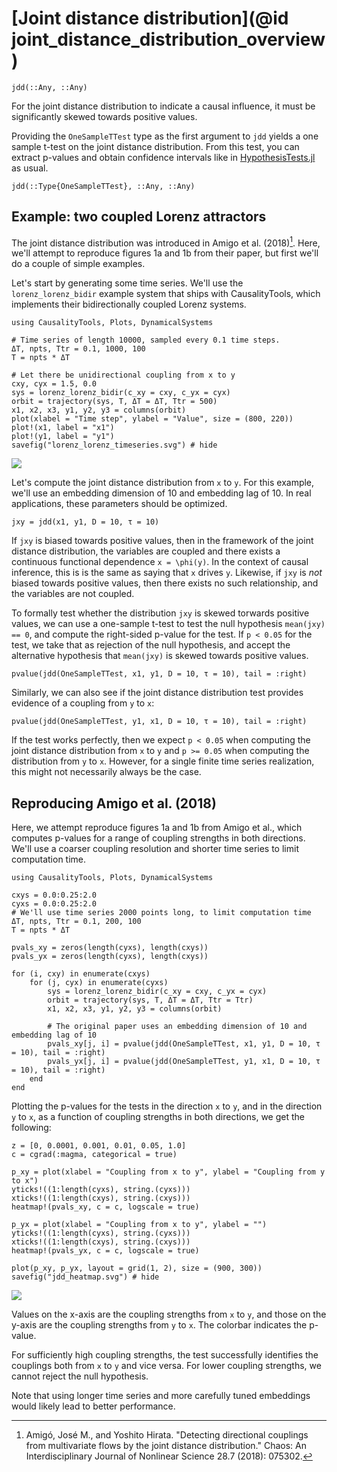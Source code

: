 
# [Joint distance distribution](@id joint_distance_distribution_overview)

```@docs
jdd(::Any, ::Any)
```

For the joint distance distribution to indicate a causal influence, it must be significantly 
skewed towards positive values.

Providing the `OneSampleTTest` type as the first 
argument to `jdd` yields a one sample t-test on the joint distance distribution. From this test, you can extract p-values and obtain 
confidence intervals like in [HypothesisTests.jl](https://github.com/JuliaStats/HypothesisTests.jl) as usual.

```@docs
jdd(::Type{OneSampleTTest}, ::Any, ::Any)
```

## Example: two coupled Lorenz attractors

The joint distance distribution was introduced in Amigo et al. (2018)[^Amigo2018]. Here, we'll attempt to reproduce 
figures 1a and 1b from their paper, but first we'll do a couple of simple examples.

Let's start by generating some time series. We'll use the `lorenz_lorenz_bidir` example system that ships with CausalityTools, which implements their bidirectionally coupled Lorenz systems. 

```@example jdd
using CausalityTools, Plots, DynamicalSystems

# Time series of length 10000, sampled every 0.1 time steps.
ΔT, npts, Ttr = 0.1, 1000, 100
T = npts * ΔT

# Let there be unidirectional coupling from x to y
cxy, cyx = 1.5, 0.0
sys = lorenz_lorenz_bidir(c_xy = cxy, c_yx = cyx)
orbit = trajectory(sys, T, ΔT = ΔT, Ttr = 500)
x1, x2, x3, y1, y2, y3 = columns(orbit)
plot(xlabel = "Time step", ylabel = "Value", size = (800, 220))
plot!(x1, label = "x1")
plot!(y1, label = "y1")
savefig("lorenz_lorenz_timeseries.svg") # hide
```

![](lorenz_lorenz_timeseries.svg)

Let's compute the joint distance distribution from `x` to `y`. For this example, we'll use an embedding dimension 
of 10 and embedding lag of 10. In real applications, these parameters should be optimized.

```@example jdd
jxy = jdd(x1, y1, D = 10, τ = 10)
```

If `jxy` is biased towards positive values, then in the framework of the joint distance distribution, the variables are coupled and there exists a continuous functional dependence ``x = \phi(y)``. In the context of causal inference, this is is the same as saying that `x` drives `y`. Likewise, if `jxy` is *not* biased towards
positive values, then there exists no such relationship, and the variables are not coupled.

To formally test whether the distribution `jxy` is skewed torwards positive values, we can use a one-sample t-test to test the null hypothesis `mean(jxy) == 0`, and compute the right-sided p-value for the test. If `p < 0.05` for the test, we take that as rejection of the null hypothesis, and accept the alternative hypothesis that `mean(jxy)` is skewed towards positive values.

```@example jdd
pvalue(jdd(OneSampleTTest, x1, y1, D = 10, τ = 10), tail = :right)
```

Similarly, we can also see if the joint distance distribution test provides evidence of a coupling from `y` to `x`:

```@example jdd
pvalue(jdd(OneSampleTTest, y1, x1, D = 10, τ = 10), tail = :right)
```

If the test works perfectly, then we expect `p < 0.05` when computing the joint distance distribution from `x` to `y` and `p >= 0.05` when computing the distribution from `y` to `x`. However, for a single finite time series realization, this might not necessarily always be the case.  

## Reproducing Amigo et al. (2018)

Here, we attempt reproduce figures 1a and 1b from Amigo et al., which computes p-values for a range of coupling strengths in both directions. We'll use a coarser coupling resolution and shorter time series to limit computation time.

```@example jdd2
using CausalityTools, Plots, DynamicalSystems

cxys = 0.0:0.25:2.0
cyxs = 0.0:0.25:2.0
# We'll use time series 2000 points long, to limit computation time
ΔT, npts, Ttr = 0.1, 200, 100
T = npts * ΔT

pvals_xy = zeros(length(cyxs), length(cxys))
pvals_yx = zeros(length(cyxs), length(cxys))

for (i, cxy) in enumerate(cxys)
    for (j, cyx) in enumerate(cyxs)
        sys = lorenz_lorenz_bidir(c_xy = cxy, c_yx = cyx)
        orbit = trajectory(sys, T, ΔT = ΔT, Ttr = Ttr)
        x1, x2, x3, y1, y2, y3 = columns(orbit)

        # The original paper uses an embedding dimension of 10 and embedding lag of 10
        pvals_xy[j, i] = pvalue(jdd(OneSampleTTest, x1, y1, D = 10, τ = 10), tail = :right)
        pvals_yx[j, i] = pvalue(jdd(OneSampleTTest, y1, x1, D = 10, τ = 10), tail = :right)
    end
end
```

Plotting the p-values for the tests in the direction `x` to `y`, and in the direction `y` to `x`, as a function
of coupling strengths in both directions, we get the following:

```@example jdd2
z = [0, 0.0001, 0.001, 0.01, 0.05, 1.0]
c = cgrad(:magma, categorical = true)

p_xy = plot(xlabel = "Coupling from x to y", ylabel = "Coupling from y to x")
yticks!((1:length(cyxs), string.(cyxs)))
xticks!((1:length(cxys), string.(cxys)))
heatmap!(pvals_xy, c = c, logscale = true)

p_yx = plot(xlabel = "Coupling from x to y", ylabel = "")
yticks!((1:length(cyxs), string.(cyxs)))
xticks!((1:length(cxys), string.(cxys)))
heatmap!(pvals_yx, c = c, logscale = true)

plot(p_xy, p_yx, layout = grid(1, 2), size = (900, 300))
savefig("jdd_heatmap.svg") # hide
```

![](jdd_heatmap.svg)

Values on the x-axis are the coupling strengths from `x` to `y`, and those on the y-axis are the coupling strengths from `y` to `x`. The colorbar indicates the p-value. 

For sufficiently high coupling strengths, the test successfully identifies the couplings both from `x` to `y` and vice versa. For lower coupling strengths, we cannot reject the null hypothesis. 

Note that using longer time series and more carefully tuned embeddings would likely lead to better performance.


[^Amigo2018]: Amigó, José M., and Yoshito Hirata. "Detecting directional couplings from multivariate flows by the joint distance distribution." Chaos: An Interdisciplinary Journal of Nonlinear Science 28.7 (2018): 075302.
